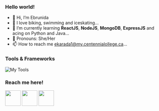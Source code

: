 
### Hello world!

- 👋 Hi, I’m Ebrunida
- 👀 I love biking, swimming and iceskating...
- 🌱 I’m currently learning **ReactJS**, **NodeJS**, **MongoDB**, **ExpressJS** and acing on Python and Java...
- 💞️ Pronouns: She/Her
- 📫 How to reach me ekarada1@my.centennialollege.ca...

<!---
Ebrunida/Ebrunida is a ✨ special ✨ repository because its `README.md` (this file) appears on your GitHub profile.
You can click the Preview link to take a look at your changes.
--->

### Tools & Frameworks

![My Tools](https://skillicons.dev/icons?i=python,html,css,javascript,react,nodejs,mongodb,vscode,c#,java,mysql,cpp,git,bash,discord,vscode)

### Reach me here!

<a href = "https://www.linkedin.com/in/ebrunida-karadag-4638691aa/"><img src = "https://cdn-icons-png.flaticon.com/512/174/174857.png" width=50px></a>
<a href = "https://www.instagram.com/ebruniida/"><img src = "https://upload.wikimedia.org/wikipedia/commons/thumb/a/a5/Instagram_icon.png/600px-Instagram_icon.png" width=50px></a>
<a href = "https://github.com/Ebrunida"><img src = "https://cdn.icon-icons.com/icons2/2351/PNG/512/logo_github_icon_143196.png" width=50px></a>
